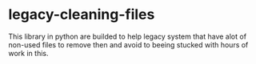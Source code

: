# legacy-cleaning-files
This library in python are builded to help legacy system that have alot of non-used files to remove then and avoid to beeing stucked with hours of work in this.
